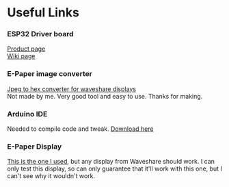 # Useful Links
### ESP32 Driver board
[Product page](https://www.waveshare.com/product/displays/e-paper/driver-boards/e-paper-esp32-driver-board.htm) <br/>
[Wiki page](https://www.waveshare.com/wiki/E-Paper_ESP32_Driver_Board)
### E-Paper image converter
[Jpeg to hex converter for waveshare displays](https://github.com/Wh1teRabbitHU/ImageToEpaperConverter) <br/>
Not made by me. Very good tool and easy to use. Thanks for making.
### Arduino IDE <br/>
Needed to compile code and tweak. [Download here](https://www.waveshare.com/product/displays/e-paper/epaper-1/5.83inch-e-paper.htm)
### E-Paper Display
[This is the one I used](https://www.waveshare.com/product/displays/e-paper/epaper-1/5.83inch-e-paper.htm), but any display from Waveshare should work. I can only test this display, so can only guarantee that it'll work with this one, but I can't see why it wouldn't work.

